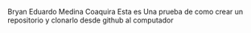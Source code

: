 Bryan Eduardo Medina Coaquira
Esta es Una prueba de como crear un repositorio y clonarlo desde github al computador
